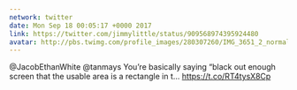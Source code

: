 ```yaml
---
network: twitter
date: Mon Sep 18 00:05:17 +0000 2017
link: https://twitter.com/jimmylittle/status/909568974395924480
avatar: http://pbs.twimg.com/profile_images/280307260/IMG_3651_2_normal.jpg
---
```


@JacobEthanWhite @tanmays You’re basically saying “black out enough screen that the usable area is a rectangle in t… https://t.co/RT4tysX8Cp

